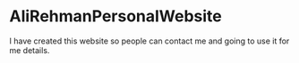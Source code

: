 # AliRehmanPersonalWebsite
I have created this website so people can contact me and going to use it for me details.
